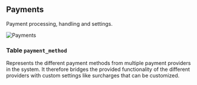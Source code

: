Payments
---------------------------------------

Payment processing, handling and settings.

![Payments](dist/erm-shopware-core-checkout-payment.svg)


### Table `payment_method`

Represents the different payment methods from multiple payment providers in the system. It therefore bridges the provided functionality of the different providers with custom settings like surcharges that can be customized.


